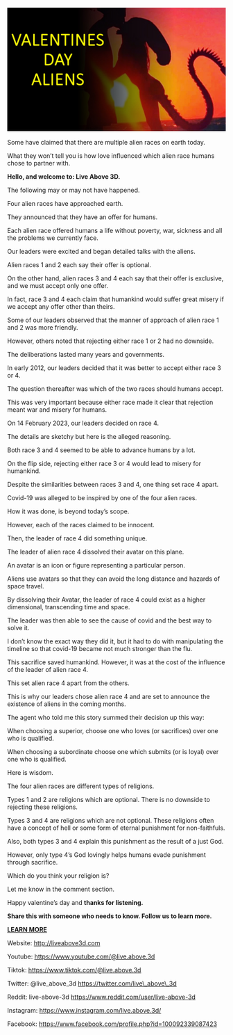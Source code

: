 ![cover photo](./cover.jpg "cover photo")

Some have claimed that there are multiple alien races on earth today.

What they won’t tell you is how love influenced which alien race humans
chose to partner with.

**Hello, and welcome to: Live Above 3D.**

The following may or may not have happened.

Four alien races have approached earth.

They announced that they have an offer for humans.

Each alien race offered humans a life without poverty, war, sickness and
all the problems we currently face.

Our leaders were excited and began detailed talks with the aliens.

Alien races 1 and 2 each say their offer is optional.

On the other hand, alien races 3 and 4 each say that their offer is
exclusive, and we must accept only one offer.

In fact, race 3 and 4 each claim that humankind would suffer great
misery if we accept any offer other than theirs.

Some of our leaders observed that the manner of approach of alien race 1
and 2 was more friendly.

However, others noted that rejecting either race 1 or 2 had no downside.

The deliberations lasted many years and governments.

In early 2012, our leaders decided that it was better to accept either
race 3 or 4.

The question thereafter was which of the two races should humans accept.

This was very important because either race made it clear that rejection
meant war and misery for humans.

On 14 February 2023, our leaders decided on race 4.

The details are sketchy but here is the alleged reasoning.

Both race 3 and 4 seemed to be able to advance humans by a lot.

On the flip side, rejecting either race 3 or 4 would lead to misery for
humankind.

Despite the similarities between races 3 and 4, one thing set race 4
apart.

Covid-19 was alleged to be inspired by one of the four alien races.

How it was done, is beyond today’s scope.

However, each of the races claimed to be innocent.

Then, the leader of race 4 did something unique.

The leader of alien race 4 dissolved their avatar on this plane.

An avatar is an icon or figure representing a particular person.

Aliens use avatars so that they can avoid the long distance and hazards
of space travel.

By dissolving their Avatar, the leader of race 4 could exist as a higher
dimensional, transcending time and space.

The leader was then able to see the cause of covid and the best way to
solve it.

I don’t know the exact way they did it, but it had to do with
manipulating the timeline so that covid-19 became not much stronger than
the flu.

This sacrifice saved humankind. However, it was at the cost of the
influence of the leader of alien race 4.

This set alien race 4 apart from the others.

This is why our leaders chose alien race 4 and are set to announce the
existence of aliens in the coming months.

The agent who told me this story summed their decision up this way:

When choosing a superior, choose one who loves (or sacrifices) over one
who is qualified.

When choosing a subordinate choose one which submits (or is loyal) over
one who is qualified.

Here is wisdom.

The four alien races are different types of religions.

Types 1 and 2 are religions which are optional. There is no downside to
rejecting these religions.

Types 3 and 4 are religions which are not optional. These religions
often have a concept of hell or some form of eternal punishment for
non-faithfuls.

Also, both types 3 and 4 explain this punishment as the result of a just
God.

However, only type 4’s God lovingly helps humans evade punishment
through sacrifice.

Which do you think your religion is?

Let me know in the comment section.

Happy valentine’s day and **thanks for listening.**

**Share this with someone who needs to know. Follow us to learn more.**

**<u>LEARN MORE</u>**

Website: <http://liveabove3d.com>

Youtube:
[<u>https://www.youtube.com/@live.above.3d</u>](https://www.youtube.com/@live.above.3d)

Tiktok:
[<u>https://www.tiktok.com/@live.above.3d</u>](https://www.tiktok.com/@live.above.3d)

Twitter: @live\_above\_3d
[<u>https://twitter.com/live\_above\_3d</u>](https://twitter.com/live_above_3d)

Reddit: live-above-3d <https://www.reddit.com/user/live-above-3d>

Instagram: <https://www.instagram.com/live.above.3d/>

Facebook:
[<u>https://www.facebook.com/profile.php?id=100092339087423</u>](https://www.facebook.com/profile.php?id=100092339087423)
